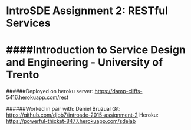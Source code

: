 # IntroSDE Assignment 2: RESTful Services


####Introduction to Service Design and Engineering - University of Trento
===============


######Deployed on heroku server:
	https://damp-cliffs-5416.herokuapp.com/rest

######Worked in pair with: Daniel Bruzual
	Git: https://github.com/djbb7/introsde-2015-assignment-2
	Heroku: https://powerful-thicket-8477.herokuapp.com/sdelab
	
